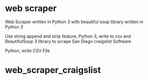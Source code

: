 # web scraper
Web Scraper written in Python 3 with beautiful soup library written in Python 3

Use string append and strip feature, Python 3, write to csv and BeautifulSoup 3 library to scrape San Diego craigslist Software<p>


Python, write CSV File<p>
# web_scraper_craigslist
